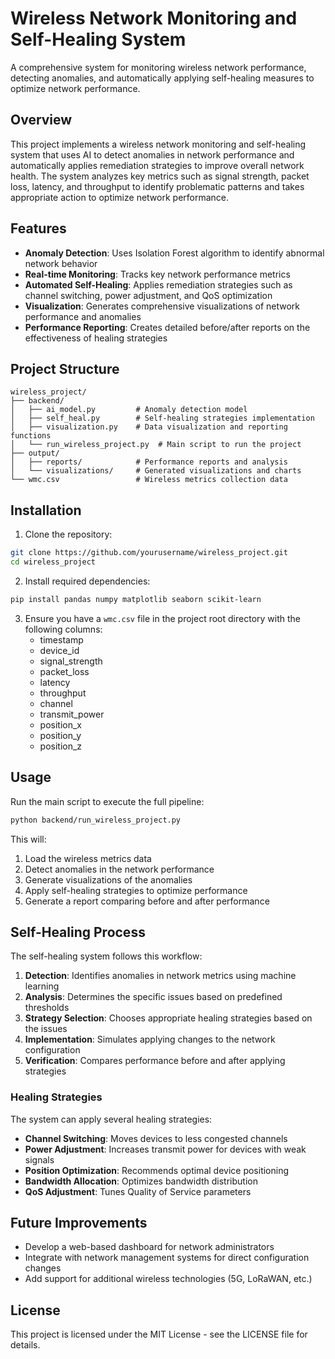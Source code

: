 # Wireless Network Monitoring and Self-Healing System

A comprehensive system for monitoring wireless network performance, detecting anomalies, and automatically applying self-healing measures to optimize network performance.

## Overview

This project implements a wireless network monitoring and self-healing system that uses AI to detect anomalies in network performance and automatically applies remediation strategies to improve overall network health. The system analyzes key metrics such as signal strength, packet loss, latency, and throughput to identify problematic patterns and takes appropriate action to optimize network performance.


## Features

- **Anomaly Detection**: Uses Isolation Forest algorithm to identify abnormal network behavior
- **Real-time Monitoring**: Tracks key network performance metrics
- **Automated Self-Healing**: Applies remediation strategies such as channel switching, power adjustment, and QoS optimization
- **Visualization**: Generates comprehensive visualizations of network performance and anomalies
- **Performance Reporting**: Creates detailed before/after reports on the effectiveness of healing strategies

## Project Structure

```
wireless_project/
├── backend/
│   ├── ai_model.py         # Anomaly detection model
│   ├── self_heal.py        # Self-healing strategies implementation
│   ├── visualization.py    # Data visualization and reporting functions
│   └── run_wireless_project.py  # Main script to run the project
├── output/
│   ├── reports/            # Performance reports and analysis
│   └── visualizations/     # Generated visualizations and charts
└── wmc.csv                 # Wireless metrics collection data
```

## Installation

1. Clone the repository:
```bash
git clone https://github.com/yourusername/wireless_project.git
cd wireless_project
```

2. Install required dependencies:
```bash
pip install pandas numpy matplotlib seaborn scikit-learn
```

3. Ensure you have a `wmc.csv` file in the project root directory with the following columns:
   - timestamp
   - device_id
   - signal_strength
   - packet_loss
   - latency
   - throughput
   - channel
   - transmit_power
   - position_x
   - position_y
   - position_z

## Usage

Run the main script to execute the full pipeline:

```bash
python backend/run_wireless_project.py
```

This will:
1. Load the wireless metrics data
2. Detect anomalies in the network performance
3. Generate visualizations of the anomalies
4. Apply self-healing strategies to optimize performance
5. Generate a report comparing before and after performance

## Self-Healing Process

The self-healing system follows this workflow:

1. **Detection**: Identifies anomalies in network metrics using machine learning
2. **Analysis**: Determines the specific issues based on predefined thresholds
3. **Strategy Selection**: Chooses appropriate healing strategies based on the issues
4. **Implementation**: Simulates applying changes to the network configuration
5. **Verification**: Compares performance before and after applying strategies

### Healing Strategies

The system can apply several healing strategies:

- **Channel Switching**: Moves devices to less congested channels
- **Power Adjustment**: Increases transmit power for devices with weak signals
- **Position Optimization**: Recommends optimal device positioning
- **Bandwidth Allocation**: Optimizes bandwidth distribution
- **QoS Adjustment**: Tunes Quality of Service parameters

## Future Improvements

- Develop a web-based dashboard for network administrators
- Integrate with network management systems for direct configuration changes
- Add support for additional wireless technologies (5G, LoRaWAN, etc.)

## License

This project is licensed under the MIT License - see the LICENSE file for details.

